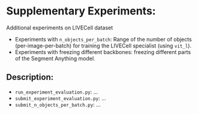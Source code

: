 # Supplementary Experiments:

Additional experiments on LIVECell dataset
- Experiments with `n_objects_per_batch`: Range of the number of objects (per-image-per-batch)
for training the LIVECell specialist (using `vit_l`).
- Experiments with freezing different backbones: freezing different parts of the Segment Anything model.

## Description:

- `run_experiment_evaluation.py`: ...
- `submit_experiment_evaluation.py`: ...
- `submit_n_objects_per_batch.py`: ...
